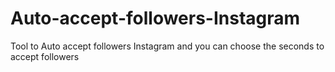 # Auto-accept-followers-Instagram
Tool to Auto accept followers Instagram and you can choose the seconds to accept followers
